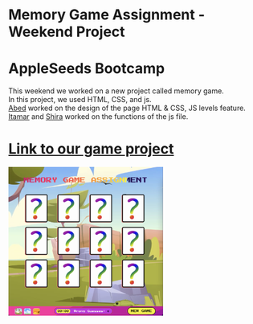 # Memory Game Assignment - Weekend Project 
# AppleSeeds Bootcamp
This weekend we worked on a new project called memory game.\
In this project, we used HTML, CSS, and js.\
[Abed](https://github.com/abedkhalaf8) worked on the design of the page HTML & CSS, JS levels feature.\
[Itamar](https://github.com/ItamarShmaya) and [Shira](https://github.com/ShiraOhana) worked on the functions of the js file.

# [Link to our game project](https://memorygproject.netlify.app/)

<img src="./images/projectimg.png" width="308"/>

